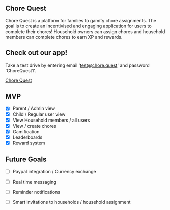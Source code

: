 ## Chore Quest

Chore Quest is a platform for families to gamify chore assignments. The goal is to create an incentivised and engaging application for users to complete their chores! Household owners can assign chores and household members can complete chores to earn XP and rewards. 

## Check out our app!

Take a test drive by entering email 'test@chore.quest' and password 'ChoreQuest1'.

[Chore Quest](https://chore-quest.vercel.app/)

## MVP 
- [x] Parent / Admin view 
- [x] Child / Regular user view
- [x] View Household members / all users
- [x] View / create chores
- [x] Gamification 
- [x] Leaderboards
- [x] Reward system 

## Future Goals
- [ ] Paypal integration / Currency exchange
- [ ] Real time messaging
- [ ] Reminder notifications
- [ ] Smart invitations to households / household assignment


